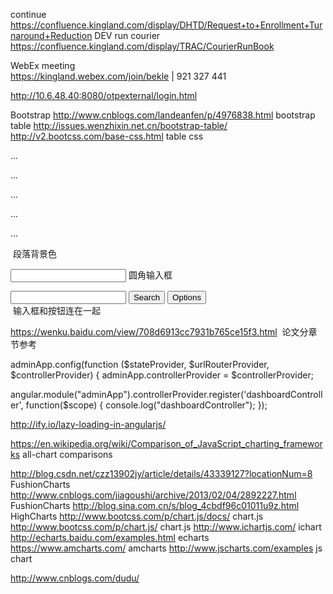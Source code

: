 
continue https://confluence.kingland.com/display/DHTD/Request+to+Enrollment+Turnaround+Reduction
DEV run courier
https://confluence.kingland.com/display/TRAC/CourierRunBook

WebEx meeting   
https://kingland.webex.com/join/bekle   |  921 327 441     


http://10.6.48.40:8080/otpexternal/login.html


Bootstrap
http://www.cnblogs.com/landeanfen/p/4976838.html  bootstrap table
http://issues.wenzhixin.net.cn/bootstrap-table/
http://v2.bootcss.com/base-css.html   table css

  
<p class="bg-primary">...</p>
<p class="bg-success">...</p>
<p class="bg-info">...</p>
<p class="bg-warning">...</p>
<p class="bg-danger">...</p>  段落背景色

<input type="text" class="input-medium search-query"> 圆角输入框
<div class="input-append">
  <input class="span2" id="appendedInputButtons" type="text">
  <button class="btn" type="button">Search</button>
  <button class="btn" type="button">Options</button>
</div>  输入框和按钮连在一起


https://wenku.baidu.com/view/708d6913cc7931b765ce15f3.html  论文分章节参考


adminApp.config(function ($stateProvider, $urlRouterProvider, $controllerProvider) {
	adminApp.controllerProvider = $controllerProvider;
  
angular.module("adminApp").controllerProvider.register('dashboardController', function($scope)
{
   console.log("dashboardController");
});

http://ify.io/lazy-loading-in-angularjs/

https://en.wikipedia.org/wiki/Comparison_of_JavaScript_charting_frameworks all-chart comparisons

http://blog.csdn.net/czz13902jy/article/details/43339127?locationNum=8  FushionCharts
http://www.cnblogs.com/jiagoushi/archive/2013/02/04/2892227.html FushionCharts
http://blog.sina.com.cn/s/blog_4cbdf96c01011u9z.html HighCharts
http://www.bootcss.com/p/chart.js/docs/  chart.js
http://www.bootcss.com/p/chart.js/ chart.js
http://www.ichartjs.com/ ichart
http://echarts.baidu.com/examples.html echarts
https://www.amcharts.com/ amcharts
http://www.jscharts.com/examples js chart

http://www.cnblogs.com/dudu/
